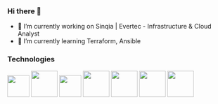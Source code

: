 ### Hi there 👋

- 🔭 I’m currently working on Sinqia | Evertec - Infrastructure & Cloud Analyst
- 🌱 I’m currently learning Terraform, Ansible

### Technologies 

<div>
   <img src="https://cdn.jsdelivr.net/gh/devicons/devicon@latest/icons/azure/azure-original.svg" width="50"/>
   <img src="https://cdn.jsdelivr.net/gh/devicons/devicon@latest/icons/amazonwebservices/amazonwebservices-plain-wordmark.svg" width="60"/>
   <img src="https://cdn.jsdelivr.net/gh/devicons/devicon@latest/icons/linux/linux-original.svg" width="50"/>
   <img src="https://cdn.jsdelivr.net/gh/devicons/devicon@latest/icons/terraform/terraform-original-wordmark.svg" width="60"/>
   <img src="https://cdn.jsdelivr.net/gh/devicons/devicon@latest/icons/ansible/ansible-original.svg" width="60"/>
   <img src="https://cdn.jsdelivr.net/gh/devicons/devicon@latest/icons/docker/docker-original-wordmark.svg" width="60"/>      
   <img src="https://cdn.jsdelivr.net/gh/devicons/devicon@latest/icons/kubernetes/kubernetes-original-wordmark.svg" width="60" />      
</div>




          
